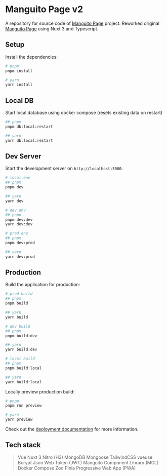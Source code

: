 # Manguito Page v2

A repository for source code of [Manguito Page](https://manguito-page.vercel.app/) project. Reworked original [Manguito Page](https://github.com/bobbykim89/manguito-page) using Nuxt 3 and Typescript.

## Setup

Install the dependencies:

```bash
# pnpm
pnpm install

# yarn
yarn install
```

## Local DB

Start local database using docker compose (resets existing data on restart)

```bash
## pnpm
pnpm db:local:restart

## yarn
yarn db:local:restart
```

## Dev Server

Start the development server on `http://localhost:3000`:

```bash
# local env
## pnpm
pnpm dev

## yarn
yarn dev

# dev env
## pnpn
pnpm dev:dev
yarn dev:dev

# prod env
## pnpm
pnpm dev:prod

## yarn
yarn dev:prod
```

## Production

Build the application for production:

```bash
# prod build
## pnpm
pnpm build

## yarn
yarn build

# dev build
## pnpm
pnpm build:dev

## yarn
yarn build:dev

# local build
## pnpm
pnpm build:local

## yarn
yarn build:local
```

Locally preview production build:

```bash
# pnpm
pnpm run preview

# yarn
yarn preview
```

Check out the [deployment documentation](https://nuxt.com/docs/getting-started/deployment) for more information.

## Tech stack

> Vue
> Nuxt 3
> Nitro (H3)
> MongoDB
> Mongoose
> TailwindCSS
> vueuse
> Bcrypt
> Json Web Token (JWT)
> Manguito Component Library (MCL)
> Docker Compose
> Zod
> Pinia
> Progressive Web App (PWA)
